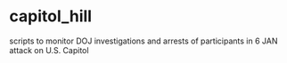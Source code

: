 # capitol_hill
scripts to monitor DOJ investigations and arrests of participants in 6 JAN attack on U.S. Capitol
